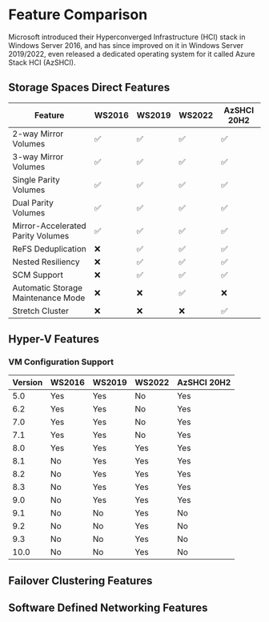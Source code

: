 # Feature Comparison

Microsoft introduced their Hyperconverged Infrastructure (HCI) stack in Windows Server 2016,
 and has since improved on it in Windows Server 2019/2022, even released a dedicated operating
 system for it called Azure Stack HCI (AzSHCI).

## Storage Spaces Direct Features

| Feature                            | WS2016             | WS2019             | WS2022             | AzSHCI 20H2        |
| ---------------------------------- | ------------------ | ------------------ | ------------------ | ------------------ |
| 2-way Mirror Volumes               | :white_check_mark: | :white_check_mark: | :white_check_mark: | :white_check_mark: |
| 3-way Mirror Volumes               | :white_check_mark: | :white_check_mark: | :white_check_mark: | :white_check_mark: |
| Single Parity Volumes              | :white_check_mark: | :white_check_mark: | :white_check_mark: | :white_check_mark: |
| Dual Parity Volumes                | :white_check_mark: | :white_check_mark: | :white_check_mark: | :white_check_mark: |
| Mirror-Accelerated Parity Volumes  | :white_check_mark: | :white_check_mark: | :white_check_mark: | :white_check_mark: |
| ReFS Deduplication                 | :x:                | :white_check_mark: | :white_check_mark: | :white_check_mark: |
| Nested Resiliency                  | :x:                | :white_check_mark: | :white_check_mark: | :white_check_mark: |
| SCM Support                        | :x:                | :white_check_mark: | :white_check_mark: | :white_check_mark: |
| Automatic Storage Maintenance Mode | :x:                | :x:                | :white_check_mark: | :x:                |
| Stretch Cluster                    | :x:                | :x:                | :x:                | :white_check_mark: |

## Hyper-V Features

### VM Configuration Support

| Version | WS2016 | WS2019 | WS2022 | AzSHCI 20H2 |
| ------- | ------ | ------ | ------ | ----------- |
| 5.0     | Yes    | Yes    | No     | Yes         |
| 6.2     | Yes    | Yes    | No     | Yes         |
| 7.0     | Yes    | Yes    | No     | Yes         |
| 7.1     | Yes    | Yes    | No     | Yes         |
| 8.0     | Yes    | Yes    | Yes    | Yes         |
| 8.1     | No     | Yes    | Yes    | Yes         |
| 8.2     | No     | Yes    | Yes    | Yes         |
| 8.3     | No     | Yes    | Yes    | Yes         |
| 9.0     | No     | Yes    | Yes    | Yes         |
| 9.1     | No     | No     | Yes    | No          |
| 9.2     | No     | No     | Yes    | No          |
| 9.3     | No     | No     | Yes    | No          |
| 10.0    | No     | No     | Yes    | No          |

## Failover Clustering Features

## Software Defined Networking Features
